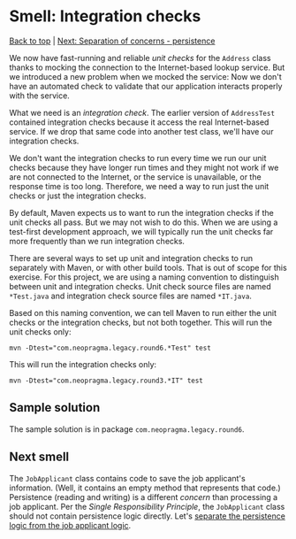 # Smell: Integration checks

[Back to top](notes.md) | [Next: Separation of concerns - persistence](notes-persistence.md)

We now have fast-running and reliable _unit checks_ for the ```Address``` class thanks to mocking the connection to the Internet-based lookup service. But we introduced a new problem when we mocked the service: Now we don't have an automated check to validate that our application interacts properly with the service.

What we need is an _integration check_. The earlier version of ```AddressTest``` contained integration checks because it access the real Internet-based service. If we drop that same code into another test class, we'll have our integration checks. 

We don't want the integration checks to run every time we run our unit checks because they have longer run times and they might not work if we are not connected to the Internet, or the service is unavailable, or the response time is too long. Therefore, we need a way to run just the unit checks or just the integration checks.

By default, Maven expects us to want to run the integration checks if the unit checks all pass. But we may not wish to do this. When we are using a test-first development approach, we will typically run the unit checks far more frequently than we run integration checks. 

There are several ways to set up unit and integration checks to run separately with Maven, or with other build tools. That is out of scope for this exercise. For this project, we are using a naming convention to distinguish between unit and integration checks. Unit check source files are named ```*Test.java``` and integration check source files are named ```*IT.java```. 

Based on this naming convention, we can tell Maven to run either the unit checks or the integration checks, but not both together. This will run the unit checks only:

```shell
mvn -Dtest="com.neopragma.legacy.round6.*Test" test
```

This will run the integration checks only:

```shell
mvn -Dtest="com.neopragma.legacy.round3.*IT" test
```

## Sample solution

The sample solution is in package ```com.neopragma.legacy.round6```.

## Next smell

The ```JobApplicant``` class contains code to save the job applicant's information. (Well, it contains an empty method that represents that code.) Persistence (reading and writing) is a different _concern_ than processing a job applicant. Per the _Single Responsibility Principle_, the ```JobApplicant``` class should not contain persistence logic directly. Let's [separate the persistence logic from the job applicant logic](notes-persistence.md).

